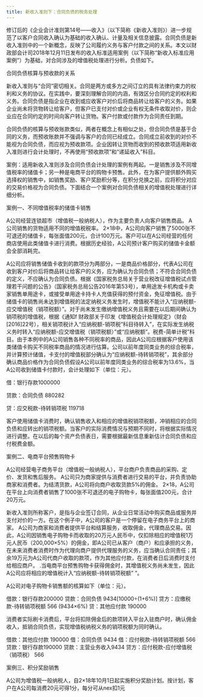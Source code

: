 ```yaml
---
title: 新收入准则下：合同负债的税务处理
---
```

修订后的《企业会计准则第14号——收入》（以下简称《新收入准则》）进一步规范了以客户合同收入确认为基础的收入确认、计量及相关信息披露。合同负债是新收入准则中的一个新概念，反映了公司履约义务与客户付款之间的关系。本文以财政部会计司2018年12月11日发布的收入标准适用案例（以下简称“新收入标准应用案例”）为基础，对合同涉及的增值税处理进行分析。负债如下。
<!-- more -->

合同负债核算与预收款的关系

新收入准则与“合同”密切相关。合同是两方或多方之间订立的具有法律约束力的权利和义务的协议。在实践中，要深刻理解合同的内涵，有效区分合同约定的权利和义务。合同负债是指企业在收到或应收客户对价后将商品转让给客户的义务。如果企业尚未将货物转让给客户，但客户已支付对价或企业有权无条件收取对价，则企业应在合同约定的时间向客户转让货物。客户付款或付款作为合同责任到期。

合同负债的核算与预收账款类似，两者在概念上有相似之处，但合同负债是基于合同的义务，而预收账款并不强调与客户的合同已经成立。合同成立前收到的对价不能视为合同负债，而应视为预收款项。企业因转让货物而收到的预收款项适用新收入准则进行会计处理时，不再使用“预收款项”和“递延收入”科目。

案例：适用新收入准则涉及合同负债会计处理的案例有两起。一是销售涉及不同增值税率的储值卡；另一种是电商平台的购物卡预售。此外，在为客户提供额外购买选择权的销售中，如销售奖励、客户奖励积分等，在积分兑换之前，应将积分对应的交易价格视为合同负债。下面结合一个案例对合同负债相关的增值税处理进行详细分析。

案例一、不同增值税率的储值卡销售

A公司经营连锁超市（增值税一般纳税人），作为主要负责人向客户销售商品。 A公司销售的货物适用不同的增值税税率。 2×18中，A公司向客户销售了5000张不可退还的储值卡，每张面值200元，合计100万元。客户可以在A公司经营的任何商店使用此类储值卡进行消费。根据历史经验，A公司预计客户购买的储值卡金额会全部消耗完。

A公司应将销售储值卡收到的款项分为两部分，一是商品价格部分，代表A公司在收到客户对价后将商品转让给客户的义务，应为确认为合同负债；不符合合同负债的定义，不应确认为合同负债。根据《国家税务总局关于营业税改征增值税试点管理若干问题的公告》（国家税务总局公告2016年第53号），单用途发卡机构或卡卖家销售单用途卡，或接受单用途卡持卡人充值获得的预付资金，免征增值税。由于储值卡的销售尚未达到增值税的法定纳税义务发生时，增值税不能计入“应纳税额-应交增值税（销项税额）”。对于尚未发生缴纳增值税义务且需要在以后期间确认为销项税的增值税，根据《通知f 财政部关于印发《增值税会计处理规定》（财会[2016]22号），相关销项税计入“应纳税额-销项税”科目待转入”，在实际发生纳税义务时转入“应纳税额-应交增值税（销项税额）”或“应纳税额”。税费-简单计税”科目。由于本例中的A公司销售各种不同税率的商品，因此A公司应根据客户使用该类储值卡购买不同税率商品的情况进行估算。公司以前年度同类业务的综合税率，并计算预计储值，卡支付的增值税部分确认为“应纳税额-待转销项税”，其余部分确认商品价格作为合同负债假设A公司以前年度同类业务的综合税率为13.6%，当A公司收到储值卡付款时，会计处理如下（单位：元）。

借：银行存款1000000

贷款：合同负债 880282

贷：应交税款-待转销项税 119718

客户使用储值卡消费时，确认销售收入和相应的增值税销项税额，冲销相应的合同负债和应转出的销项税额。当客户的实际消费情况与预期不同时，将根据实际情况进行调整。在以后的每个资产负债表日，需要根据最新信息重新估计合同负债和应付税费金额。

案例二、电商平台预售购物卡

A公司经营电子商务平台（增值税一般纳税人），平台商户负责商品的采购、定价、发货和售后服务。 A公司只为商家提供与消费者进行交易的平台，并负责协助商家和消费者。为结清货款，A公司将向商户收取货款5%的佣金。 2×18，A公司在平台上向消费者销售了1000张不可退还的电子购物卡，每张面值200元，合计20万元。

新收入准则所称客户，是指与企业签订合同，从企业日常活动中购买商品或服务并支付对价的一方。在这个例子中，A公司的客户是一个停留在电子商务平台上的商家。 A公司为商家和消费者提供平台和结算服务，收取佣金，代理商品交易。因此，A公司因销售电子购物卡而收取的20万元人民币中，仅扣除相应的增值税1万元人民币（200,000×5%）的佣金，即A公司已从客户（商户）和应承担的义务，在未来消费者消费时作为代理向商户提供代理服务的义务，应当确认合同责任；其余19万元为A公司代商户收取的款项，作为其他应付款，在消费者日后消费时支付给相应商户。 .当电商平台预售购物卡获得佣金时，其增值税义务尚未发生，因此A公司应将相应的增值税计入“应纳税额-待转销项税额” ”。

A公司对电子购物卡销售额的核算如下（单位：元）。

借款：银行存款200000
贷款：合同负债 9434[10000÷(1+6%)]
贷方：应缴税款-待转销项税额 566 (9434×6%)
贷：其他应付款 190000

消费者实际刷卡消费后，平台将扣除佣金后的款项转入平台入驻商户时，确认佣金收入，抵销合同负债，实现增值税纳税义务的销项税额为同时确认。

借款：其他应付款 190000
借：合同负债 9434
借：应付税款-待转销项税额 566
贷款：银行存款190000
贷款：主营业务收入9434
贷方：应付税款-应付增值税（销项税） 566

案例三、积分奖励销售

A公司为增值税一般纳税人，自2×18年10月1日起实施积分奖励计划。按计划，客户在A公司每消费20元可得1分，每分可从nex扣1元